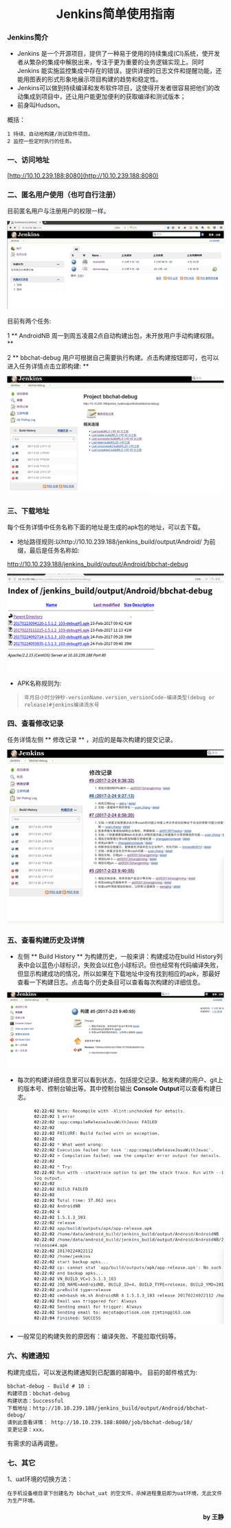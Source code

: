 <h1 style="text-align:center">Jenkins简单使用指南</h1>

### Jenkins简介
* Jenkins 是一个开源项目，提供了一种易于使用的持续集成(CI)系统，使开发者从繁杂的集成中解脱出来，专注于更为重要的业务逻辑实现上。同时 Jenkins 能实施监控集成中存在的错误，提供详细的日志文件和提醒功能，还能用图表的形式形象地展示项目构建的趋势和稳定性。
* Jenkins可以做到持续编译和发布软件项目，这使得开发者很容易把他们的改动集成到项目中，还让用户能更加便利的获取编译和测试版本；
* 前身叫Hudson。

概括：
```
1 持续、自动地构建/测试软件项目。
2 监控一些定时执行的任务。
```

### 一、访问地址
[http://10.10.239.188:8080](http://10.10.239.188:8080)


### 二、匿名用户使用（也可自行注册）
目前匿名用户与注册用户的权限一样。

![首页](jenkins_home.png)

目前有两个任务:

1 ** AndroidNB 周一到周五凌晨2点自动构建出包，未开放用户手动构建权限。 **

2 ** bbchat-debug 用户可根据自己需要执行构建。点击构建按钮即可，也可以进入任务详情点击立即构建: **

![bbchat-debug详情](bbchat-debug_detail.png)

### 三、下载地址
每个任务详情中任务名称下面的地址是生成的apk包的地址，可以去下载。

* 地址路径规则:以http://10.10.239.188/jenkins_build/output/Android/ 为前缀，最后是任务名称如:

http://10.10.239.188/jenkins_build/output/Android/bbchat-debug

![下载地址](down_url.png)

* APK名称规则为:
> ``` 年月日小时分钟秒-versionName.version_versionCode-编译类型(debug or release)#jenkins编译流水号 ```

### 四、查看修改记录
任务详情左侧 ** 修改记录  ** ，对应的是每次构建的提交记录。

![修改记录](detail_modify.png)

### 五、查看构建历史及详情
* 左侧 ** Build History ** 为构建历史，一般来讲：构建成功在build History列表中会以蓝色小球标识，失败会以红色小球标识。但也经常有代码编译失败，但显示构建成功的情况，所以如果在下载地址中没有找到相应的apk，那最好查看一下构建日志。点击每个历史条目可以查看每次构建的详细信息。

![每次构建详情](item_build_detail.png)

* 每次的构建详细信息里可以看到状态，包括提交记录、触发构建的用户、git上的版本号、控制台输出等。其中控制台输出 **Console Output**可以查看构建日志。

![构建日志编译失败也显示成功](detail_console.png)

* 一般常见的构建失败的原因有：编译失败、不能拉取代码等。

### 六、构建通知
构建完成后，可以发送构建通知到已配置的邮箱中。
目前的邮件格式为:
``` 
bbchat-debug - Build # 10 :
构建项目：bbchat-debug
构建状态：Successful
下载地址：http://10.10.239.188/jenkins_build/output/Android/bbchat-debug/
请到此查看详情： http://10.10.239.188:8080/job/bbchat-debug/10/
变更记录：xxx。
```
有需求的话再调整。


### 七、其它
1、uat环境的切换方法：
```
在手机设备根目录下创建名为 bbchat_uat 的空文件，杀掉进程重启即为uat环境，无此文件为生产环境。
```

<h4 style="text-align:right">by 王静</h4>